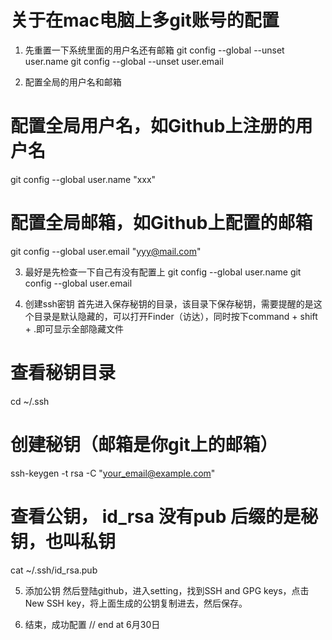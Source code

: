 # 关于在mac电脑上多git账号的配置
1. 先重置一下系统里面的用户名还有邮箱
git config --global --unset user.name
git config --global --unset user.email

2. 配置全局的用户名和邮箱
# 配置全局用户名，如Github上注册的用户名
git config --global user.name "xxx"  
# 配置全局邮箱，如Github上配置的邮箱  
git config --global user.email "yyy@mail.com"    

3. 最好是先检查一下自己有没有配置上
git config --global user.name
git config --global user.email

4. 创建ssh密钥
首先进入保存秘钥的目录，该目录下保存秘钥，需要提醒的是这个目录是默认隐藏的，可以打开Finder（访达），同时按下command + shift + .即可显示全部隐藏文件
# 查看秘钥目录
cd ~/.ssh 
# 创建秘钥（邮箱是你git上的邮箱）
ssh-keygen -t rsa -C "your_email@example.com"
# 查看公钥， id_rsa 没有pub 后缀的是秘钥，也叫私钥
cat ~/.ssh/id_rsa.pub 

5. 添加公钥
然后登陆github，进入setting，找到SSH and GPG keys，点击New SSH key，将上面生成的公钥复制进去，然后保存。

6. 结束，成功配置
// end at 6月30日
